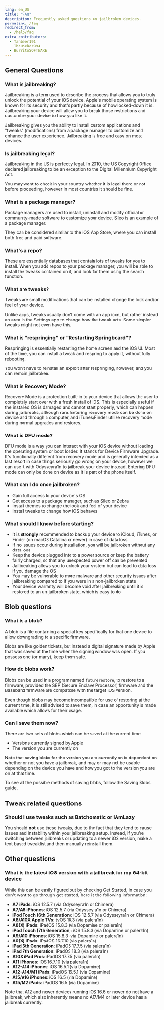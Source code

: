 ```yaml
---
lang: en_US
title: "FAQ"
description: Frequently asked questions on jailbroken devices.
permalink: /faq
redirect_from:
  - /help/faq
extra_contributors:
  - Tanbeer191
  - TheHacker894
  - BurritoSOFTWARE
---
```


## General Questions

### What is jailbreaking?

Jailbreaking is a term used to describe the process that allows you to truly unlock the potential of your iOS device. Apple's mobile operating system is known for its security and that's partly because of how locked-down it is. Jailbreaking your device will allow you to break those restrictions and customize your device to how you like it.

Jailbreaking gives you the ability to install custom applications and "tweaks" (modifications) from a package manager to customize and enhance the user experience. Jailbreaking is free and easy on most devices.

### Is jailbreaking legal?

Jailbreaking in the US is perfectly legal. In 2010, the US Copyright Office declared jailbreaking to be an exception to the Digital Millennium Copyright Act.

You may want to check in your country whether it is legal there or not before proceeding, however in most countries it should be fine.

### What is a package manager?

Package managers are used to install, uninstall and modify official or community-made software to customize your device. Sileo is an example of a package manager.

They can be considered similar to the iOS App Store, where you can install both free and paid software.

### What's a repo?

These are essentially databases that contain lots of tweaks for you to install. When you add repos to your package manager, you will be able to install the tweaks contained on it, and look for them using the search function.

### What are tweaks?

Tweaks are small modifications that can be installed change the look and/or feel of your device.

Unlike apps, tweaks usually don't come with an app icon, but rather instead an area in the Settings app to change how the tweak acts. Some simpler tweaks might not even have this.

### What is "respringing" or "Restarting Springboard"?

Respringing is essentially restarting the home screen and the iOS UI. Most of the time, you can install a tweak and respring to apply it, without fully rebooting.

You won't have to reinstall an exploit after respringing, however, and you can remain jailbroken.

### What is Recovery Mode?

Recovery Mode is a protection built-in to your device that allows the user to completely start over with a fresh install of iOS. This is especially useful if the installed OS is damaged and cannot start properly, which can happen during jailbreaks, although rare. Entering recovery mode can be done on device and through a computer, and iTunes/Finder utilise recovery mode during normal upgrades and restores.

### What is DFU mode?

DFU mode is a way you can interact with your iOS device without loading the operating system or boot loader. It stands for Device Firmware Upgrade. It's functionally different from recovery mode and is generally intended as a last resort in case things seriously go wrong on your device, however we can use it with <router-link to="/installing-odysseyra1n">Odysseyra1n</router-link> to jailbreak your device instead. Entering DFU mode can only be done on device as it is part of the phone itself.

### What can I do once jailbroken?

- Gain full access to your device's OS
- Get access to a package manager, such as Sileo or Zebra
- Install themes to change the look and feel of your device
- Install tweaks to change how iOS behaves

### What should I know before starting?

- It is **strongly** recommended to backup your device to iCloud, iTunes, or Finder (on macOS Catalina or newer) in case of data loss
- If no issues occur during installation, you will be jailbroken without any data loss
- Keep the device plugged into to a power source or keep the battery fairly charged, so that any unexpected power off can be prevented
- Jailbreaking allows you to unlock your system but can lead to data loss if you damage the OS
- You may be vulnerable to more malware and other security issues after jailbreaking compared to if you were in a non-jailbroken state
- Your device warranty will become void after jailbreaking until it is restored to an un-jailbroken state, which is easy to do

## Blob questions

### What is a blob?

A blob is a file containing a special key specifically for that one device to allow downgrading to a specific firmware. 

Blobs are like golden tickets, but instead a digital signature made by Apple that was saved at the time when the signing window was open. If you possess one (or many), keep them safe.

### How do blobs work?

Blobs can be used in a program named `futurerestore`, to restore to a firmware, provided the SEP (Secure Enclave Processor) firmware and the Baseband firmware are compatible with the target iOS version.

Even though blobs may become incompatible for use of restoring at the current time, it is still advised to save them, in case an opportunity is made available which allows for their usage.

### Can I save them now?

There are two sets of blobs which can be saved at the current time:

- Versions currently signed by Apple
- The version you are currently on

Note that saving blobs for the version you are currently on is dependent on whether or not you have a jailbreak, and may or may not be usable depending on the device you have and how you got to the version you are on at that time.

To see all the possible methods of saving blobs, follow the <router-link to="/saving-blobs">Saving Blobs</router-link> guide.

## Tweak related questions

### Should I use tweaks such as Batchomatic or IAmLazy

You should **not** use these tweaks, due to the fact that they tend to cause issues and instability within your jailbreaking setup. Instead, if you're switching between jailbreaks or updating to a newer iOS version, make a text based tweaklist and then manually reinstall them.

## Other questions

### What is the latest iOS version with a jailbreak for my 64-bit device

While this can be easily figured out by checking <router-link to="/get-started">Get Started</router-link>, in case you don't want to go through get started, here is the following information:

- **A7 iPads**: iOS 12.5.7 (via Odysseyra1n or Chimera)
- **A7/A8 iPhones**: iOS 12.5.7 (via Odysseyra1n or Chimera)
- **iPod Touch (6th Generation)**: iOS 12.5.7 (via Odysseyra1n or Chimera)
- **A8/A10X Apple TVs**: tvOS 18.3 (via palera1n)
- **A8(X) iPads**: iPadOS 15.8.3 (via Dopamine or palera1n)
- **iPod Touch (7th Generation)**: iOS 15.8.3 (via Dopamine or palera1n)
- **A9/A10 iPhones**: iOS 15.8.3 (via Dopamine or palera1n)
- **A9(X) iPads**: iPadOS 16.7.10 (via palera1n)
- **iPad 6th Generation**: iPadOS 17.7.5 (via palera1n)
- **iPad 7th Generation**: iPadOS 18.3 (via palera1n)
- **A10X iPad Pros**: iPadOS 17.7.5 (via palera1n)
- **A11 iPhones**: iOS 16.7.10 (via palera1n)
- **A12-A14 iPhones**: iOS 16.5.1 (via Dopamine)
- **A12-A14/M1 iPads**: iPadOS 16.5.1 (via Dopamine)
- **A15/A16 iPhones**: iOS 16.5 (via Dopamine)
- **A15/M2 iPads**: iPadOS 16.5 (via Dopamine)

Note that A12 and newer devices running iOS 16.6 or newer do not have a jailbreak, which also inherently means no A17/M4 or later device has a jailbreak currently.
